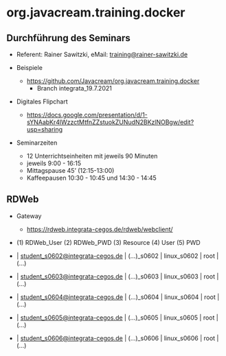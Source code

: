 # org.javacream.training.docker

## Durchführung des Seminars 
* Referent: Rainer Sawitzki, eMail: training@rainer-sawitzki.de

* Beispiele
  * https://github.com/Javacream/org.javacream.training.docker
    *  Branch integrata_19.7.2021
    
* Digitales Flipchart
  * https://docs.google.com/presentation/d/1-sYNAabKr4lWzzctMtfnZZstuokZUNudN2BKzlNOBgw/edit?usp=sharing

* Seminarzeiten
  * 12 Unterrichtseinheiten mit jeweils 90 Minuten
  * jeweils 9:00 - 16:15
  * Mittagspause 45’ (12:15-13:00)
  * Kaffeepausen 10:30 - 10:45 und 14:30 - 14:45

## RDWeb

* Gateway
  * https://rdweb.integrata-cegos.de/rdweb/webclient/ 

* (1) RDWeb_User (2) RDWeb_PWD (3) Resource (4) User (5) PWD
* | student_s0602@integrata-cegos.de | (...)_s0602 | linux_s0602 | root | (...)
* | student_s0603@integrata-cegos.de | (...)_s0603 | linux_s0603 | root | (...) 
* | student_s0604@integrata-cegos.de | (...)_s0604 | linux_s0604 | root | (...)
* | student_s0605@integrata-cegos.de | (...)_s0605 | linux_s0605 | root | (...)
* | student_s0606@integrata-cegos.de | (...)_s0606 | linux_s0606 | root | (...)

